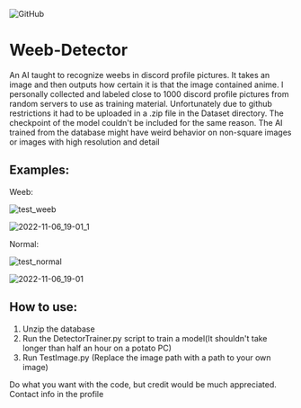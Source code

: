 ![GitHub](https://img.shields.io/github/license/hunar4321/life_code)

# Weeb-Detector
An AI taught to recognize weebs in discord profile pictures. It takes an image and then outputs how certain it is that the image contained anime. I personally collected and labeled close to 1000 discord profile pictures from random servers to use as training material. Unfortunately due to github restrictions it had to be uploaded in a .zip file in the Dataset directory. The checkpoint of the model couldn't be included for the same reason. The AI trained from the database might have weird behavior on non-square images or images with high resolution and detail

Examples:
---------------------------------
Weeb:

![test_weeb](https://user-images.githubusercontent.com/96934612/200219363-665f4541-5ca7-4f87-9cf4-51a34afc93af.png)

![2022-11-06_19-01_1](https://user-images.githubusercontent.com/96934612/200219421-56276b0d-3e14-435a-b2f2-d3a5451ff5db.jpg)

Normal:

![test_normal](https://user-images.githubusercontent.com/96934612/200219383-ae7486b9-4727-4e09-9a0d-de0bc2242fe5.png)

![2022-11-06_19-01](https://user-images.githubusercontent.com/96934612/200219424-275dbf65-0712-4124-ad2d-329664ec302b.jpg)

How to use:
---------------------------------
1. Unzip the database
2. Run the DetectorTrainer.py script to train a model(It shouldn't take longer than half an hour on a potato PC)
3. Run TestImage.py (Replace the image path with a path to your own image)

Do what you want with the code, but credit would be much appreciated. Contact info in the profile
